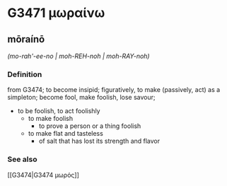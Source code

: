 # G3471 μωραίνω

## mōraínō

_(mo-rah'-ee-no | moh-REH-noh | moh-RAY-noh)_

### Definition

from G3474; to become insipid; figuratively, to make (passively, act) as a simpleton; become fool, make foolish, lose savour; 

- to be foolish, to act foolishly
  - to make foolish
    - to prove a person or a thing foolish
  - to make flat and tasteless
    - of salt that has lost its strength and flavor

### See also

[[G3474|G3474 μωρός]]
